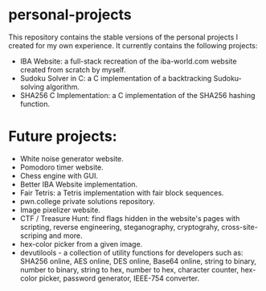 # personal-projects
This repository contains the stable versions of the personal projects I created for my own experience.
It currently contains the following projects:
- IBA Website: a full-stack recreation of the iba-world.com website created from scratch by myself.
- Sudoku Solver in C: a C implementation of a backtracking Sudoku-solving algorithm.
- SHA256 C Implementation: a C implementation of the SHA256 hashing function.

# Future projects:
- White noise generator website.
- Pomodoro timer website.
- Chess engine with GUI.
- Better IBA Website implementation.
- Fair Tetris: a Tetris implementation with fair block sequences.
- pwn.college private solutions repository.
- Image pixelizer website.
- CTF / Treasure Hunt: find flags hidden in the website's pages with scripting, reverse engineering, steganography, cryptograhy, cross-site-scriping and more.
- hex-color picker from a given image.
- devutilools - a collection of utility functions for developers such as: SHA256 online, AES online, DES online, Base64 online, string to binary, number to binary, string to hex, number to hex, character counter, hex-color picker, password generator, IEEE-754 converter. 
